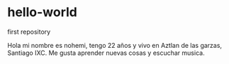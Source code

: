# hello-world
first repository

Hola mi nombre es nohemi, tengo 22 años y vivo en Aztlan de las garzas, Santiago IXC.
Me gusta aprender nuevas cosas y escuchar musica.
